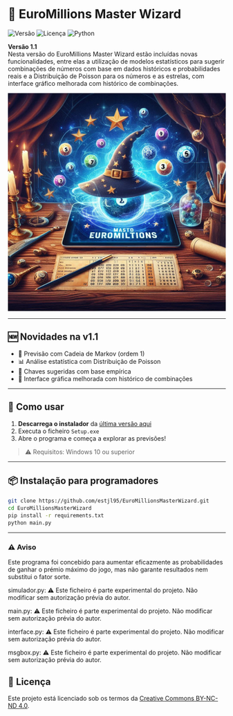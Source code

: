 # 🎲 EuroMillions Master Wizard

![Versão](https://img.shields.io/badge/versão-1.1-blue)
![Licença](https://img.shields.io/badge/licença-CC--BY--NC--ND%204.0-lightgrey)
![Python](https://img.shields.io/badge/python-3.11+-yellow)

**Versão 1.1**  
Nesta versão do EuroMillions Master Wizard estão incluídas novas funcionalidades, entre elas a utilização de modelos estatísticos para sugerir combinações de números com base em dados históricos e probabilidades reais e a Distribuição de Poisson para os números e as estrelas, com interface gráfico melhorada com histórico de combinações.

![splash](splash.png)

---

## 🆕 Novidades na v1.1

- 🔮 Previsão com Cadeia de Markov (ordem 1)
- 📊 Análise estatística com Distribuição de Poisson
- 🧠 Chaves sugeridas com base empírica
- 🎨 Interface gráfica melhorada com histórico de combinações

---

## 🚀 Como usar

1. **Descarrega o instalador** da [última versão aqui](https://github.com/estjl95/EuroMillionsMasterWizard/releases)
2. Executa o ficheiro `Setup.exe`
3. Abre o programa e começa a explorar as previsões!

> ⚠️ Requisitos: Windows 10 ou superior

---

## 📦 Instalação para programadores

```bash
git clone https://github.com/estjl95/EuroMillionsMasterWizard.git
cd EuroMillionsMasterWizard
pip install -r requirements.txt
python main.py
```
---

### ⚠️ Aviso

Este programa foi concebido para aumentar eficazmente as probabilidades de ganhar o prémio máximo do jogo, mas não garante resultados nem substitui o fator sorte.

simulador.py:
⚠️ Este ficheiro é parte experimental do projeto.
Não modificar sem autorização prévia do autor.

main.py:
⚠️ Este ficheiro é parte experimental do projeto.
Não modificar sem autorização prévia do autor.

interface.py:
⚠️ Este ficheiro é parte experimental do projeto.
Não modificar sem autorização prévia do autor.

msgbox.py:
⚠️ Este ficheiro é parte experimental do projeto.
Não modificar sem autorização prévia do autor.

## 📜 Licença

Este projeto está licenciado sob os termos da [Creative Commons BY-NC-ND 4.0](https://creativecommons.org/licenses/by-nc-nd/4.0/).
